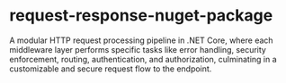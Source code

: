 # request-response-nuget-package
 A modular HTTP request processing pipeline in .NET Core, where each middleware layer performs specific tasks like error handling, security enforcement, routing, authentication, and authorization, culminating in a customizable and secure request flow to the endpoint.
